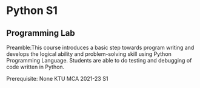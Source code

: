 # Python S1
## Programming Lab
 
Preamble:This course introduces a basic step towards program writing and develops the logical
ability and problem-solving skill using Python Programming Language. Students are able to do
testing and debugging of code written in Python.

Prerequisite: None
KTU MCA 2021-23
S1
